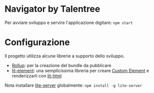 # Navigator by Talentree

Per avviare sviluppo e servire l'applicazione digitare: `npm start`

# Configurazione
Il progetto utilizza alcune librerie a supporto dello sviluppo. 

* [Rollup](https://rollupjs.org): per la creazione del bundle da pubblicare
* [lit-element](https://github.com/Polymer/lit-element): una semplicissima libreria per creare [Custom Element](https://developer.mozilla.org/en-US/docs/Web/Web_Components/Using_custom_elements) e renderizzarli con [lit-html](https://polymer.github.io/lit-html/guide)

Nota installare [lite-server](https://github.com/johnpapa/lite-server) globalmente: `npm install -g lite-server`

